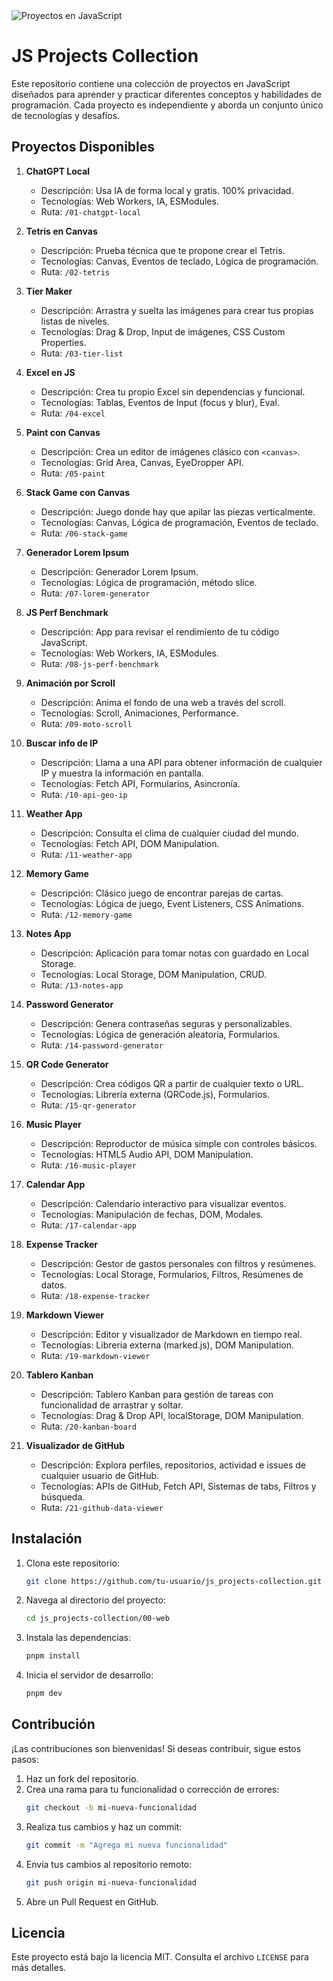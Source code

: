 <img src="https://media.licdn.com/dms/image/C4E12AQFvA2Dw_vSK3Q/article-cover_image-shrink_600_2000/0/1520185205297?e=2147483647&v=beta&t=OX78T7hehJuWP4rxagMtleGcrVBI9eCm3YGgXxZniRQ" alt="Proyectos en JavaScript" />

# JS Projects Collection

Este repositorio contiene una colección de proyectos en JavaScript diseñados para aprender y practicar diferentes conceptos y habilidades de programación. Cada proyecto es independiente y aborda un conjunto único de tecnologías y desafíos.

## Proyectos Disponibles

1.  **ChatGPT Local**
    -   Descripción: Usa IA de forma local y gratis. 100% privacidad.
    -   Tecnologías: Web Workers, IA, ESModules.
    -   Ruta: `/01-chatgpt-local`

2.  **Tetris en Canvas**
    -   Descripción: Prueba técnica que te propone crear el Tetris.
    -   Tecnologías: Canvas, Eventos de teclado, Lógica de programación.
    -   Ruta: `/02-tetris`

3.  **Tier Maker**
    -   Descripción: Arrastra y suelta las imágenes para crear tus propias listas de niveles.
    -   Tecnologías: Drag & Drop, Input de imágenes, CSS Custom Properties.
    -   Ruta: `/03-tier-list`

4.  **Excel en JS**
    -   Descripción: Crea tu propio Excel sin dependencias y funcional.
    -   Tecnologías: Tablas, Eventos de Input (focus y blur), Eval.
    -   Ruta: `/04-excel`

5.  **Paint con Canvas**
    -   Descripción: Crea un editor de imágenes clásico con `<canvas>`.
    -   Tecnologías: Grid Area, Canvas, EyeDropper API.
    -   Ruta: `/05-paint`

6.  **Stack Game con Canvas**
    -   Descripción: Juego donde hay que apilar las piezas verticalmente.
    -   Tecnologías: Canvas, Lógica de programación, Eventos de teclado.
    -   Ruta: `/06-stack-game`

7.  **Generador Lorem Ipsum**
    -   Descripción: Generador Lorem Ipsum.
    -   Tecnologías: Lógica de programación, método slice.
    -   Ruta: `/07-lorem-generator`

8.  **JS Perf Benchmark**
    -   Descripción: App para revisar el rendimiento de tu código JavaScript.
    -   Tecnologías: Web Workers, IA, ESModules.
    -   Ruta: `/08-js-perf-benchmark`

9.  **Animación por Scroll**
    -   Descripción: Anima el fondo de una web a través del scroll.
    -   Tecnologías: Scroll, Animaciones, Performance.
    -   Ruta: `/09-moto-scroll`

10. **Buscar info de IP**
    -   Descripción: Llama a una API para obtener información de cualquier IP y muestra la información en pantalla.
    -   Tecnologías: Fetch API, Formularios, Asincronía.
    -   Ruta: `/10-api-geo-ip`

11. **Weather App**
    -   Descripción: Consulta el clima de cualquier ciudad del mundo.
    -   Tecnologías: Fetch API, DOM Manipulation.
    -   Ruta: `/11-weather-app`

12. **Memory Game**
    -   Descripción: Clásico juego de encontrar parejas de cartas.
    -   Tecnologías: Lógica de juego, Event Listeners, CSS Animations.
    -   Ruta: `/12-memory-game`

13. **Notes App**
    -   Descripción: Aplicación para tomar notas con guardado en Local Storage.
    -   Tecnologías: Local Storage, DOM Manipulation, CRUD.
    -   Ruta: `/13-notes-app`

14. **Password Generator**
    -   Descripción: Genera contraseñas seguras y personalizables.
    -   Tecnologías: Lógica de generación aleatoria, Formularios.
    -   Ruta: `/14-password-generator`

15. **QR Code Generator**
    -   Descripción: Crea códigos QR a partir de cualquier texto o URL.
    -   Tecnologías: Librería externa (QRCode.js), Formularios.
    -   Ruta: `/15-qr-generator`

16. **Music Player**
    -   Descripción: Reproductor de música simple con controles básicos.
    -   Tecnologías: HTML5 Audio API, DOM Manipulation.
    -   Ruta: `/16-music-player`

17. **Calendar App**
    -   Descripción: Calendario interactivo para visualizar eventos.
    -   Tecnologías: Manipulación de fechas, DOM, Modales.
    -   Ruta: `/17-calendar-app`

18. **Expense Tracker**
    -   Descripción: Gestor de gastos personales con filtros y resúmenes.
    -   Tecnologías: Local Storage, Formularios, Filtros, Resúmenes de datos.
    -   Ruta: `/18-expense-tracker`

19. **Markdown Viewer**
    -   Descripción: Editor y visualizador de Markdown en tiempo real.
    -   Tecnologías: Librería externa (marked.js), DOM Manipulation.
    -   Ruta: `/19-markdown-viewer`

20. **Tablero Kanban**
    -   Descripción: Tablero Kanban para gestión de tareas con funcionalidad de arrastrar y soltar.
    -   Tecnologías: Drag & Drop API, localStorage, DOM Manipulation.
    -   Ruta: `/20-kanban-board`

21. **Visualizador de GitHub**
    -   Descripción: Explora perfiles, repositorios, actividad e issues de cualquier usuario de GitHub.
    -   Tecnologías: APIs de GitHub, Fetch API, Sistemas de tabs, Filtros y búsqueda.
    -   Ruta: `/21-github-data-viewer`

## Instalación

1. Clona este repositorio:
   ```bash
   git clone https://github.com/tu-usuario/js_projects-collection.git
   ```

2. Navega al directorio del proyecto:
   ```bash
   cd js_projects-collection/00-web
   ```

3. Instala las dependencias:
   ```bash
   pnpm install
   ```

4. Inicia el servidor de desarrollo:
   ```bash
   pnpm dev
   ```

## Contribución

¡Las contribuciones son bienvenidas! Si deseas contribuir, sigue estos pasos:

1. Haz un fork del repositorio.
2. Crea una rama para tu funcionalidad o corrección de errores:
   ```bash
   git checkout -b mi-nueva-funcionalidad
   ```
3. Realiza tus cambios y haz un commit:
   ```bash
   git commit -m "Agrega mi nueva funcionalidad"
   ```
4. Envía tus cambios al repositorio remoto:
   ```bash
   git push origin mi-nueva-funcionalidad
   ```
5. Abre un Pull Request en GitHub.

## Licencia

Este proyecto está bajo la licencia MIT. Consulta el archivo `LICENSE` para más detalles.
